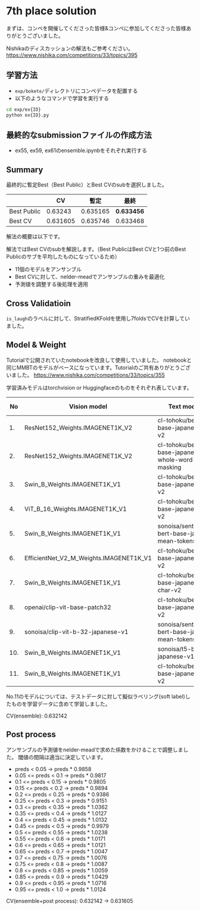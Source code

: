 # 7th place solution

まずは、コンペを開催してくださった皆様&コンペに参加してくださった皆様ありがとうございました。

Nishikaのディスカッションの解法もご参考ください。
https://www.nishika.com/competitions/33/topics/395

## 学習方法

- `exp/bokete/`ディレクトリにコンペデータを配置する
- 以下のようなコマンドで学習を実行する

```bash
cd exp/ex{ID}
python ex{ID}.py
```

## 最終的なsubmissionファイルの作成方法

- ex55, ex59, ex61のensemble.ipynbをそれぞれ実行する

## Summary

最終的に暫定Best（Best Public）とBest CVのsubを選択しました。

|  | CV | 暫定 | 最終 |
| ---- | ---- | --- | --- |
| Best Public | 0.63243 | 0.635165 | **0.633456** |
| Best CV | 0.631605 | 0.635746 | 0.633468 |

解法の概要は以下です。

解法ではBest CVのsubを解説します。（Best PublicはBest CVと1つ前のBest Publicのサブを平均したものになっているため）

- 11個のモデルをアンサンブル
- Best CVに対して、nelder-meadでアンサンブルの重みを最適化
- 予測値を調整する後処理を適用

## Cross Validatioin

`is_laugh`のラベルに対して、StratifiedKFoldを使用し7foldsでCVを計算していました。

## Model & Weight

Tutorialで公開されていたnotebookを改良して使用していました。
notebookと同じMMBTのモデルがベースになっています。Tutorialのご共有ありがとうございました。
https://www.nishika.com/competitions/33/topics/355

学習済みモデルはtorchvision or Huggingfaceのものをそれぞれ表しています。

| No | Vision model | Text model | CV | ensemble weight |
| --- | ---- | ---- | --- | --- |
| 1. | ResNet152_Weights.IMAGENET1K_V2 | cl-tohoku/bert-base-japanese-v2 | 0.6426 | 0.156 |
| 2. | ResNet152_Weights.IMAGENET1K_V2 | cl-tohoku/bert-base-japanese-whole-word-masking | 0.6454 | 0.129 |
| 3. | Swin_B_Weights.IMAGENET1K_V1 | cl-tohoku/bert-base-japanese-v2 | 0.6407 | 0.127 | 
| 4. | ViT_B_16_Weights.IMAGENET1K_V1 | cl-tohoku/bert-base-japanese-v2 | 0.6514 | -0.109 |
| 5. | Swin_B_Weights.IMAGENET1K_V1 | sonoisa/sentence-bert-base-ja-mean-tokens-v2 | 0.6458 | 0.113 |
| 6. | EfficientNet_V2_M_Weights.IMAGENET1K_V1 | cl-tohoku/bert-base-japanese-v2 | 0.6439 | 0.144 |
| 7. | Swin_B_Weights.IMAGENET1K_V1 | cl-tohoku/bert-base-japanese-char-v2 | 0.6485 | 0.093 |
| 8. | openai/clip-vit-base-patch32 | cl-tohoku/bert-base-japanese-v2 | 0.6454 | 0.108 |
| 9. | sonoisa/clip-vit-b-32-japanese-v1 | sonoisa/sentence-bert-base-ja-mean-tokens-v2 | 0.6515 | 0.055 |
| 10. | Swin_B_Weights.IMAGENET1K_V1 | sonoisa/t5-base-japanese-v1.1 | 0.6574 | -0.126 |
| 11. | Swin_B_Weights.IMAGENET1K_V1 | cl-tohoku/bert-base-japanese-v2 | 0.6503 | 0.289 |

No.11のモデルについては、テストデータに対して擬似ラベリング(soft label)したものを学習データに含めて学習しました。

CV(ensemble): 0.632142

## Post process

アンサンブルの予測値をnelder-meadで求めた係数をかけることで調整しました。
閾値の間隔は適当に決定しています。

- preds < 0.05 → preds * 0.9858
- 0.05 <= preds < 0.1 → preds * 0.9817
- 0.1 <= preds < 0.15 → preds * 0.9805
- 0.15 <= preds < 0.2 → preds * 0.9894
- 0.2 <= preds < 0.25 → preds * 0.9386
- 0.25 <= preds < 0.3 → preds * 0.9151
- 0.3 <= preds < 0.35 → preds * 1.0362
- 0.35 <= preds < 0.4 → preds * 1.0127
- 0.4 <= preds < 0.45 → preds * 1.0132
- 0.45 <= preds < 0.5 → preds * 0.9979
- 0.5 <= preds < 0.55 → preds * 1.0238
- 0.55 <= preds < 0.6 → preds * 1.0171
- 0.6 <= preds < 0.65 → preds * 1.0121
- 0.65 <= preds < 0.7 → preds * 1.0047
- 0.7 <= preds < 0.75 → preds * 1.0076
- 0.75 <= preds < 0.8 → preds * 1.0087
- 0.8 <= preds < 0.85 → preds * 1.0059
- 0.85 <= preds < 0.9 → preds * 1.0429
- 0.9 <= preds < 0.95 → preds * 1.0716
- 0.95 <= preds < 1.0 → preds * 1.0124

CV(ensemble+post process): 0.632142 → 0.631605